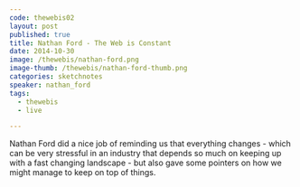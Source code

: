 ```yaml
---
code: thewebis02
layout: post
published: true
title: Nathan Ford - The Web is Constant
date: 2014-10-30
image: /thewebis/nathan-ford.png
image-thumb: /thewebis/nathan-ford-thumb.png
categories: sketchnotes
speaker: nathan_ford
tags:
  - thewebis
  - live

---
```


Nathan Ford did a nice job of reminding us that everything changes - which can be very stressful in an industry that depends so much on keeping up with a fast changing landscape - but also gave some pointers on how we might manage to keep on top of things.
